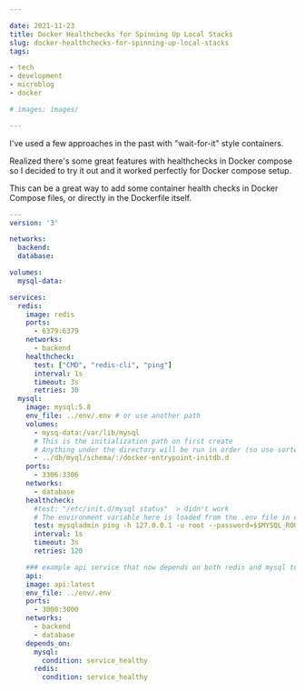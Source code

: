 ```yaml
---

date: 2021-11-23
title: Docker Healthchecks for Spinning Up Local Stacks
slug: docker-healthchecks-for-spinning-up-local-stacks
tags:

- tech
- development
- microblog
- docker

# images: images/

---
```


I've used a few approaches in the past with "wait-for-it" style containers.

Realized there's some great features with healthchecks in Docker compose so I decided to try it out and it worked perfectly for Docker compose setup.

This can be a great way to add some container health checks in Docker Compose files, or directly in the Dockerfile itself.

```yaml
---
version: '3'

networks:
  backend:
  database:

volumes:
  mysql-data:

services:
  redis:
    image: redis
    ports:
      - 6379:6379
    networks:
      - backend
    healthcheck:
      test: ["CMD", "redis-cli", "ping"]
      interval: 1s
      timeout: 3s
      retries: 30
  mysql:
    image: mysql:5.8
    env_file: ../env/.env # or use another path
    volumes:
      - mysq-data:/var/lib/mysql
      # This is the initialization path on first create
      # Anything under the directory will be run in order (so use sorted naming like 01_init.sql, 02_data.sql, etc)
      - ../db/myql/schema/:/docker-entrypoint-initdb.d
    ports:
      - 3306:3306
    networks:
      - database
    healthcheck:
      #test: "/etc/init.d/mysql status"  > didn't work
      # The environment variable here is loaded from the .env file in env_file
      test: mysqladmin ping -h 127.0.0.1 -u root --password=$$MYSQL_ROOT_PASSWORD
      interval: 1s
      timeout: 3s
      retries: 120

    ### example api service that now depends on both redis and mysql to be healthy before proceeding
    api:
    image: api:latest
    env_file: ../env/.env
    ports:
      - 3000:3000
    networks:
      - backend
      - database
    depends_on:
      mysql:
        condition: service_healthy
      redis:
        condition: service_healthy
```
